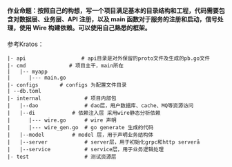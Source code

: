 #### 作业命题：按照自己的构想，写一个项目满足基本的目录结构和工程，代码需要包含对数据层、业务层、API 注册，以及 main 函数对于服务的注册和启动，信号处理，使用 Wire 构建依赖。可以使用自己熟悉的框架。
参考Kratos：
```
|- api                  # api目录是对外保留的proto文件及生成的pb.go文件
|- cmd		        # 项目主干，main所在
|   |-- myapp
|      |--- main.go
|- configs		 # configs 为配置文件目录
| --db.toml					
|- internal              # 项目内部包
|   |--dao               # dao层，用户数据库、cache、MQ等资源访问
|   |--di	         # 依赖注入层 采用wire静态分析依赖
|      |--- wire.go      # wire 声明
|      |--- wire_gen.go  # go generate 生成的代码
|   |--model		 # model 层，用于声明业务结构体
|   |--server            # server层，用于初始化grpc和http serverå
|   |--service           # service层，用于业务逻辑处理
|- test                  # 测试资源层
```
